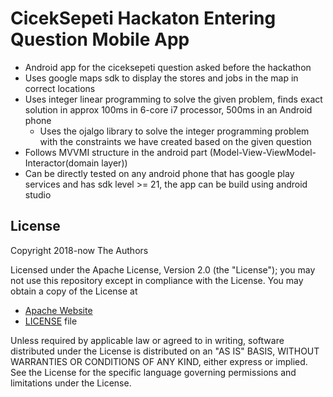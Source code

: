 # CicekSepeti Hackaton Entering Question Mobile App

- Android app for the ciceksepeti question asked before the hackathon
- Uses google maps sdk to display the stores and jobs in the map in correct locations
- Uses integer linear programming to solve the given problem, finds exact solution in approx 100ms in 6-core i7 processor, 500ms in an Android phone
  - Uses the ojalgo library to solve the integer programming problem with the constraints we have created based on the given question
- Follows MVVMI structure in the android part (Model-View-ViewModel-Interactor(domain layer))
- Can be directly tested on any android phone that has google play services and has sdk level >= 21, the app can be build using android studio
  
## License

Copyright 2018-now The Authors

Licensed under the Apache License, Version 2.0 (the "License");
you may not use this repository except in compliance with the License.
You may obtain a copy of the License at

- [Apache Website](http://www.apache.org/licenses/LICENSE-2.0)
- [LICENSE](./LICENSE) file

Unless required by applicable law or agreed to in writing, software
distributed under the License is distributed on an "AS IS" BASIS,
WITHOUT WARRANTIES OR CONDITIONS OF ANY KIND, either express or implied.
See the License for the specific language governing permissions and
limitations under the License.
